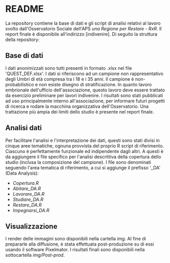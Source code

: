 # README
La repository contiene la base di dati e gli script di analisi relativi al lavoro svolto dall'Osservatorio Sociale dell'APS *una Regione per Restare - RxR*. Il report finale è disponibile all'indirizzo [indivenire].
Di seguito la struttura della repository:
## Base di dati
I dati anonimizzati sono tutti presenti in formato .xlsx nel file 'QUEST_DEF.xlsx'. I dati si riferiscono ad un campione non rappresentativo degli Umbri di età compresa tra i 18 e i 35 anni. Il campione è non-probabilistico e non esiste disegno di stratificazione. In quanto lavoro embrionale dell'ufficio dell'associazione, questo lavoro deve essere trattato da esercizio preliminare per lavori indivenire. I risultati sono stati pubblicati ad uso principalmente interno all'associazione, per informare futuri progetti di ricerca e rodare la macchina organizzativa dell'Osservatorio. Una trattazione più ampia dei limiti dello studio è presente nel report finale.
## Analisi dati
Per facilitare l'analisi e l'interpretazione dei dati, questi sono stati divisi in cinque aree tematiche, ognuna provvista del proprio R script di riferimento. Ciascuno è perfettamente funzionale ed indipendente dagli altri. A questi è da aggiungere il file specifico per l'analisi descrittiva della copertura dello studio (inclusa la composizione del campione). I file sono denominati seguendo l'area tematica di riferimento, a cui si aggiunge il prefisso '_DA' (Data Analysis):
- *Copertura.R*
- *Abitare_DA.R*
- *Lavorare_DA.R*
- *Studiare_DA.R*
- *Restare_DA.R*
- *Impegnarsi_DA.R*
## Visualizzazione
I render delle immagini sono disponibili nella cartella *img*. Al fine di prepararle alla diffusione, è stata effettuata post-produzione su di essi usando il software Pixelmator. I risultati finali sono disponibili nella sottocartella *img/Post-prod*.
